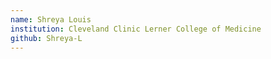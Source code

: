 ```yaml
---
name: Shreya Louis
institution: Cleveland Clinic Lerner College of Medicine
github: Shreya-L
---
```

